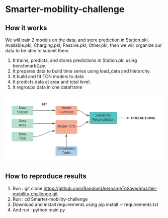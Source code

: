 # Smarter-mobility-challenge


## How it works
We will train 2 models on the data, and store prediction in Station.pkl, Available.pkl, Charging.pkl, Passive.pkl, Other.pkl, then we will organize our data to be able to submit them.

1. It trains, predicts, and stores predictions in Station.pkl using benchmark2.py.
2. It prepares data to build time series using load_data and hierarchy.
3. It build and fit TCN models to data 
4. It predicts data at area and total level.
5. It regroups data in one dataframe

![My Image](Tableau.png)

## How to reproduce results 
1. Run : git clone https://github.com/RandomUsernameToSave/Smarter-mobility-challenge.git
2. Run : cd Smarter-mobility-challenge
3. Download and install requirements using pip install -r requirements.txt
4. And run : python main.py

